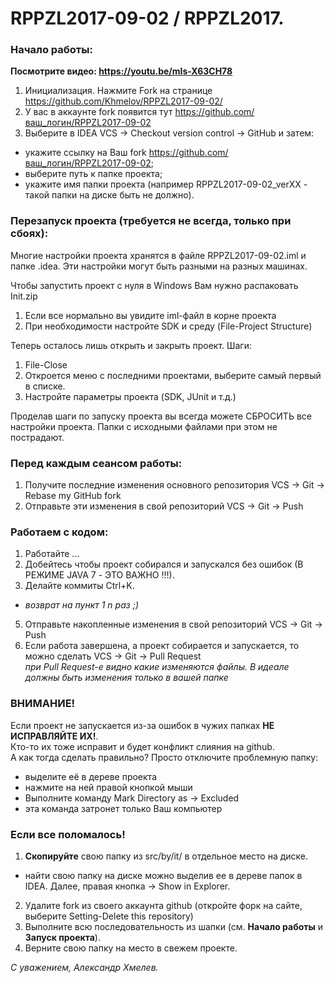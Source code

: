 # RPPZL2017-09-02 / RPPZL2017.

### Начало работы:

<b>Посмотрите видео: <a href="https://youtu.be/mIs-X63CH78" target="_blank">https://youtu.be/mIs-X63CH78</a></b>

1. Инициализация. Нажмите Fork на странице https://github.com/Khmelov/RPPZL2017-09-02/
2. У вас в аккаунте fork появится тут  https://github.com/ваш_логин/RPPZL2017-09-02
3. Выберите в IDEA VCS -> Checkout version control -> GitHub и затем:
 * укажите ссылку на Ваш fork https://github.com/ваш_логин/RPPZL2017-09-02;
 * выберите путь к папке проекта;
 * укажите имя папки проекта (например RPPZL2017-09-02_verXX - такой папки на диске быть не должно).

### Перезапуск проекта (требуется не всегда, только при сбоях):
Многие настройки проекта хранятся в файле RPPZL2017-09-02.iml и папке .idea.
Эти настройки могут быть разными на разных машинах.

Чтобы запустить проект с нуля в Windows Вам нужно распаковать Init.zip

1. Если все нормально вы увидите iml-файл в корне проекта
2. При необходимости настройте SDK и среду (File-Project Structure)

Теперь осталось лишь открыть и закрыть проект. Шаги:

1. File-Close
2. Откроется меню с последними проектами, выберите самый первый в списке.
3. Настройте параметры проекта (SDK, JUnit и т.д.)

Проделав шаги по запуску проекта вы всегда можете СБРОСИТЬ все настройки проекта.
Папки с исходными файлами при этом не пострадают.

### Перед **каждым** сеансом работы:

1. Получите последние изменения основного репозитория VCS -> Git -> Rebase my GitHub fork
2. Отправьте эти изменения в свой репозиторий VCS -> Git -> Push

### Работаем с кодом:

1. Работайте ...
2. Добейтесь чтобы проект собирался и запускался без ошибок (В РЕЖИМЕ JAVA 7 - ЭТО ВАЖНО !!!).
3. Делайте коммиты Ctrl+K.
 * _возврат на пункт 1  n раз ;)_
5. Отправьте накопленные изменения в свой репозиторий VCS -> Git -> Push
6. Если работа завершена, а проект собирается и запускается, то можно сделать VCS -> Git -> Pull Request
<br>_при Pull Request-е видно какие изменяются файлы. В идеале должны быть изменения только в вашей папке_

### ВНИМАНИЕ!

Если проект не запускается из-за ошибок в чужих папках **НЕ ИСПРАВЛЯЙТЕ ИХ!**.
<br>Кто-то их тоже исправит и будет конфликт слияния на github.
<br>А как тогда сделать правильно? Просто отключите проблемную папку:
* выделите её в дереве проекта
* нажмите на ней правой кнопкой мыши
* Выполните команду Mark Directory as -> Excluded
* эта команда затронет только Ваш компьютер

### Если все поломалось!

1. **Скопируйте** свою папку из src/by/it/ в отдельное место на диске.
 * найти свою папку на диске можно выделив ее в дереве папок в IDEA. Далее, правая кнопка -> Show in Explorer.
2. Удалите fork из своего аккаунта github (откройте форк на сайте, выберите Setting-Delete this repository)
3. Выполните всю последовательность из шапки (см. <b>Начало работы</b> и <b>Запуск проекта</b>).
4. Верните свою папку на место в свежем проекте.

_С уважением, Александр Хмелев._

